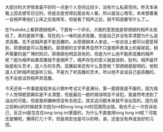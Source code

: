 大部分的大学宿舍最不好的一点是个人空间比较少，没有什么私密空间。昨天本来晚上回去想写日记的，但是总是觉得后面会有人看，所以就没心情写。本来想着看一会相声等他们上床之后我再写，但是看了相声之后，就不知道要写什么了。。

在Youtube上看郭德纲相声，下面有一个评论，大致的意思就是郭德纲的相声太低俗了。真的是搞不懂，现在的人一味的追求高雅，但是自己并没有弄清楚为什么追求高雅。先不说相声是不是高雅的，从郭德纲本人来说，一些访谈上都可以感受得到，郭德纲是可以高雅的。郭德纲的文学素养显然不只是相声表演上的屎尿屁。相声需要的是广博的知识。郭德纲也明显具有的，但是为什么他不能弄高雅的相声呢？因为相声如果高雅就不是相声了。相声存在的意义就是讽刺，批判。相声最开始是街头艺术，逗人乐的东西，高雅起来还有什么意思呢？郭德纲是聪明的，他知道人们听相声就是听三俗，不是为了听高雅的艺术，所以他不会说自己是高雅的，也不会尝试将相声弄高雅。

今天还有一件事就是程序设计期中考试又不是满分。第一题错我是不服的，因为我个人觉得题意确实是不太清楚，但是最后一题的错误明显不该犯。我虽然考虑到了溢出的可能，但是我却嫌麻烦没有去改正。其实这问题本来就不该出现的，因为我之前刷oj的时候就多次因为int和long long int的范围而出错。我也不止一次告诉自己，反正int是包含在long long int里面的，为什么不直接用long long int呢？可能还是懒吧，懒得打几个字。但是用宏也是可以的呀，诶，还是没有养成良好的习惯。
